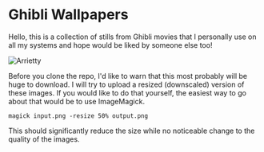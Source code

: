 # Ghibli Wallpapers

Hello, this is a collection of stills from Ghibli movies that I personally use on all my systems and hope would be liked by someone else too!

![Arrietty](./Arrietty/32-upscaled-scale-2_00x.png)


Before you clone the repo, I'd like to warn that this most probably will be huge to download. I will try to upload a resized (downscaled) version of these images. If you would like to do that yourself, the easiest way to go about that would be to use ImageMagick.


```
magick input.png -resize 50% output.png
```
This should significantly reduce the size while no noticeable change to the quality of the images.
